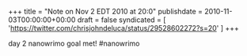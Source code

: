 +++
title = "Note on Nov 2 EDT 2010 at 20:0"
publishdate = 2010-11-03T00:00:00+00:00
draft = false
syndicated = [ 'https://twitter.com/chrisjohndeluca/status/29528602272?s=20' ]
+++

day 2 nanowrimo goal met! #nanowrimo
